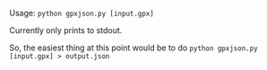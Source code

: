 Usage: `python gpxjson.py [input.gpx]`

Currently only prints to stdout.

So, the easiest thing at this point would be to do `python gpxjson.py [input.gpx] > output.json`
